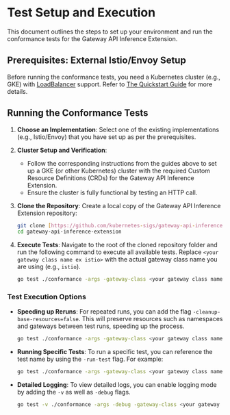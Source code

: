 
# Test Setup and Execution

This document outlines the steps to set up your environment and run the conformance tests for the Gateway API Inference Extension.

## Prerequisites: External Istio/Envoy Setup

Before running the conformance tests, you need a Kubernetes cluster (e.g., GKE) with [LoadBalancer](https://kubernetes.io/docs/concepts/services-networking/service/#loadbalancer) support. Refer to [The Quickstart Guide](https://gateway-api-inference-extension.sigs.k8s.io/guides/) for more details.

## Running the Conformance Tests

1.  **Choose an Implementation**:
    Select one of the existing implementations (e.g., Istio/Envoy) that you have set up as per the prerequisites.

2.  **Cluster Setup and Verification**:
    * Follow the corresponding instructions from the guides above to set up a GKE (or other Kubernetes) cluster with the required Custom Resource Definitions (CRDs) for the Gateway API Inference Extension.
    * Ensure the cluster is fully functional by testing an HTTP call. 

3.  **Clone the Repository**:
    Create a local copy of the Gateway API Inference Extension repository:
    ```bash
    git clone [https://github.com/kubernetes-sigs/gateway-api-inference-extension.git](https://github.com/kubernetes-sigs/gateway-api-inference-extension.git)
    cd gateway-api-inference-extension
    ```

4.  **Execute Tests**:
    Navigate to the root of the cloned repository folder and run the following command to execute all available tests. Replace `<your gateway class name ex istio>` with the actual gateway class name you are using (e.g., `istio`).

    ```bash
    go test ./conformance -args -gateway-class <your gateway class name ex istio>
    ```

### Test Execution Options

* **Speeding up Reruns**: For repeated runs, you can add the flag `-cleanup-base-resources=false`. This will preserve resources such as namespaces and gateways between test runs, speeding up the process.
    ```bash
    go test ./conformance -args -gateway-class <your gateway class name ex istio> -cleanup-base-resources=false
    ```

* **Running Specific Tests**: To run a specific test, you can reference the test name by using the `-run-test` flag. For example:
    ```bash
    go test ./conformance -args -gateway-class <your gateway class name ex istio> -run-test HTTPRouteMultipleGatewaysDifferentPools
    ```

* **Detailed Logging**: To view detailed logs, you can enable logging mode by adding the `-v` as well as `-debug` flags.
    ```bash
    go test -v ./conformance -args -debug -gateway-class <your gateway class name ex istio> -cleanup-base-resources=false -run-test HTTPRouteMultipleGatewaysDifferentPools
    ```
